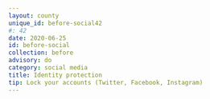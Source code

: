 ```yaml
---
layout: county 
unique_id: before-social42
#: 42
date: 2020-06-25
id: before-social
collection: before
advisory: do
category: social media
title: Identity protection
tip: Lock your accounts (Twitter, Facebook, Instagram)
---
```

